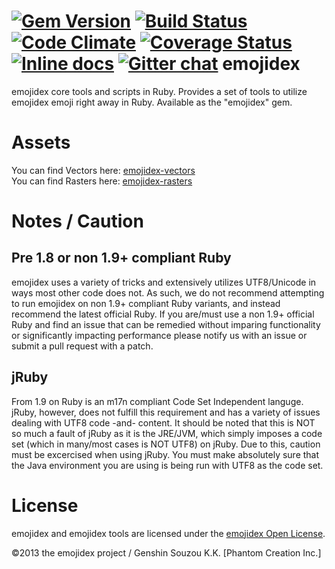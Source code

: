 [![Gem Version](https://badge.fury.io/rb/emojidex.png)](http://badge.fury.io/rb/emojidex)
[![Build Status](https://travis-ci.org/emojidex/emojidex.png)](https://travis-ci.org/emojidex/emojidex)
[![Code Climate](https://codeclimate.com/github/emojidex/emojidex.png)](https://codeclimate.com/github/emojidex/emojidex)
[![Coverage Status](https://coveralls.io/repos/emojidex/emojidex/badge.svg?branch=radical_refactor&service=github)](https://coveralls.io/github/emojidex/emojidex?branch=radical_refactor)
[![Inline docs](http://inch-ci.org/github/emojidex/emojidex.png?branch=master)](http://inch-ci.org/github/emojidex/emojidex)
[![Gitter chat](https://badges.gitter.im/emojidex/emojidex.png)](https://gitter.im/emojidex/emojidex)
emojidex
========
emojidex core tools and scripts in Ruby. Provides a set of tools to utilize emojidex emoji right away in Ruby. Available as the "emojidex" gem.

Assets
======
You can find Vectors here: [emojidex-vectors](https://github.com/emojidex/emojidex-vectors)  
You can find Rasters here: [emojidex-rasters](https://github.com/emojidex/emojidex-rasters)

Notes / Caution
===============

Pre 1.8 or non 1.9+ compliant Ruby
----------------------------------
emojidex uses a variety of tricks and extensively utilizes UTF8/Unicode in ways most other code does not. As such, we do not recommend attempting 
to run emojidex on non 1.9+ compliant Ruby variants, and instead recommend the latest official Ruby. If you are/must use a non 1.9+ official Ruby 
and find an issue that can be remedied without imparing functionality or significantly impacting performance please notify us with an issue or 
submit a pull request with a patch.

jRuby
-----
From 1.9 on Ruby is an m17n compliant Code Set Independent languge. jRuby, however, does not fulfill this requirement and has a variety of issues 
dealing with UTF8 code -and- content. It should be noted that this is NOT so much a fault of jRuby as it is the JRE/JVM, which simply imposes a 
code set (which in many/most cases is NOT UTF8) on jRuby. Due to this, caution must be excercised when using jRuby. You must make absolutely sure 
that the Java environment you are using is being run with UTF8 as the code set.

License
=======
emojidex and emojidex tools are licensed under the [emojidex Open License](https://www.emojidex.com/emojidex/emojidex_open_license).

©2013 the emojidex project / Genshin Souzou K.K. [Phantom Creation Inc.]
